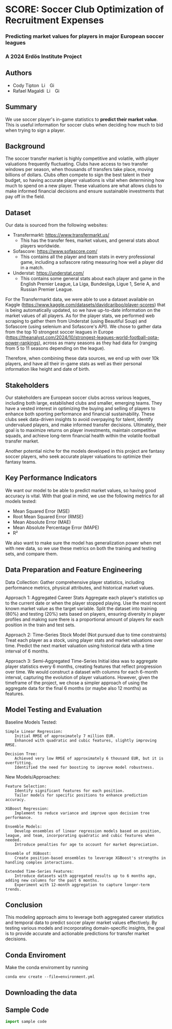 # SCORE: Soccer Club Optimization of Recruitment Expenses
### Predicting market values for players in major European soccer leagues
### A 2024 Erdös Institute Project

## Authors
- Cody Tipton &nbsp;<a href="https://www.linkedin.com/in/cody-tipton-21075417b/"><img src="https://upload.wikimedia.org/wikipedia/commons/c/ca/LinkedIn_logo_initials.png" alt="LinkedIn" style="height: 1em; width:auto;"/></a> &nbsp; <a href="https://github.com/shadtome"> <img src="https://upload.wikimedia.org/wikipedia/commons/9/91/Octicons-mark-github.svg" alt="GitHub" style="height: 1em; width: auto;"/></a>
- Rafael Magaldi &nbsp;<a href="https://www.linkedin.com/in/rafaelmagaldi/"><img src="https://upload.wikimedia.org/wikipedia/commons/c/ca/LinkedIn_logo_initials.png" alt="LinkedIn" style="height: 1em; width:auto;"/></a> &nbsp; <a href="https://github.com/rmmagaldi"> <img src="https://upload.wikimedia.org/wikipedia/commons/9/91/Octicons-mark-github.svg" alt="GitHub" style="height: 1em; width: auto;"/></a>

## Summary
We use soccer player's in-game statistics to **predict their market value**. This is useful information for soccer clubs when deciding how much to bid when trying to sign a player.

## Background
The soccer transfer market is highly competitive and volatile, with player valuations frequently fluctuating. Clubs have access to two transfer windows per season, when thousands of transfers take place, moving billions of dollars. Clubs often compete to sign the best talent in their budget, so having accurate player valuations is vital when determining how much to spend on a new player. These valuations are what allows clubs to make informed financial decisions and ensure sustainable investments that pay off in the field.

## Dataset
Our data is sourced from the following websites:

- Transfermarkt: https://www.transfermarkt.us/
    - This has the transfer fees, market values, and general stats about players worldwide.
- Sofascore: https://www.sofascore.com/
    - This contains all the player and team stats in every professional game, including a sofascore rating measuring how well a player did in a match.
- Understat: https://understat.com/
    - This contains some general stats about each player and game in the English Premier League, La Liga, Bundesliga, Ligue 1, Serie A, and Russian Premier League.

For the Transfermarkt data, we were able to use a dataset available on Kaggle (https://www.kaggle.com/datasets/davidcariboo/player-scores) that is being automatically updated, so we have up-to-date information on the market values of all players.
As for the player stats, we performed web scraping to gather them from Understat (using Beautiful Soup) and Sofascore (using selenium and Sofascore's API). We chose to gather data from the top 10 strongest soccer leagues in Europe (https://theanalyst.com/2024/10/strongest-leagues-world-football-opta-power-rankings), across as many seasons as they had data for (ranging from 5 to 11 seasons depending on the league).

Therefore, when combining these data sources, we end up with over 10k players, and have all their in-game stats as well as their personal information like height and date of birth.

## Stakeholders

Our stakeholders are European soccer clubs across various leagues, including both large, established clubs and smaller, emerging teams. They have a vested interest in optimizing the buying and selling of players to enhance both sporting performance and financial sustainability. These clubs seek data-driven insights to avoid overpaying for talent, identify undervalued players, and make informed transfer decisions. Ultimately, their goal is to maximize returns on player investments, maintain competitive squads, and achieve long-term financial health within the volatile football transfer market.

Another potential niche for the models developed in this project are fantasy soccer players, who seek accurate player valuations to optimize their fantasy teams.

## Key Performance Indicators
We want our model to be able to predict market values, so having good accuracy is vital. With that goal in mind, we use the following metrics for all models tested:

- Mean Squared Error (MSE)
- Root Mean Squared Error (RMSE)
- Mean Absolute Error (MAE)
- Mean Absolute Percentage Error (MAPE)
- R²

We also want to make sure the model has generalization power when met with new data, so we use these metrics on both the training and testing sets, and compare them.

## Data Preparation and Feature Engineering
Data Collection:
    Gather comprehensive player statistics, including performance metrics, physical attributes, and historical market values.

Approach 1: Aggregated Career Stats
    Aggregate each player's statistics up to the current date or when the player stopped playing.
    Use the most recent known market value as the target variable.
    Split the dataset into training (80%) and testing (20%) sets based on players, ensuring diversity in player profiles and making sure there is a proportional amount of players for each position in the train and test sets.

Approach 2: Time-Series Stock Model (Not pursued due to time constraints)
    Treat each player as a stock, using player stats and market valuations over time.
    Predict the next market valuation using historical data with a time interval of 6 months.

Approach 3: Semi-Aggregated Time-Series
    Initial idea was to aggregate player statistics every 6 months, creating features that reflect progression over time. We would construct a dataset with columns for each 6-month interval, capturing the evolution of player valuations.
    However, given the timeframe of the project, we chose a simpler approach of using the aggregate data for the final 6 months (or maybe also 12 months) as features.

## Model Testing and Evaluation
Baseline Models Tested:

    Simple Linear Regression:
        Initial RMSE of approximately 7 million EUR.
        Enhanced with quadratic and cubic features, slightly improving RMSE.

    Decision Tree:
        Achieved very low RMSE of approximately 6 thousand EUR, but it is overfitting.
        Identified the need for boosting to improve model robustness.

New Models/Approaches:

    Feature Selection:
        Identify significant features for each position.
        Tailor models for specific positions to enhance prediction accuracy.

    XGBoost Regression:
        Implement to reduce variance and improve upon decision tree performance.

    Ensemble Models:
        Develop ensembles of linear regression models based on position, league, and team, incorporating quadratic and cubic features when needed.
        Introduce penalties for age to account for market depreciation.

    Ensemble of XGBoost:
        Create position-based ensembles to leverage XGBoost's strengths in handling complex interactions.

    Extended Time-Series Features:
        Introduce datasets with aggregated results up to 6 months ago, adding new columns for the past 6 months.
        Experiment with 12-month aggregation to capture longer-term trends.
            
## Conclusion
This modeling approach aims to leverage both aggregated career statistics and temporal data to predict soccer player market values effectively. By testing various models and incorporating domain-specific insights, the goal is to provide accurate and actionable predictions for transfer market decisions.


## Conda Enviroment
Make the conda enviroment by running
```console
conda env create --file=environment.yml
```
## Downloading the data


## Sample Code

```python
import sample code
```




